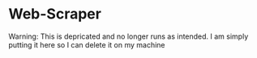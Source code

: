 # Web-Scraper

Warning: This is depricated and no longer runs as intended. I am simply putting it here
so I can delete it on my machine
